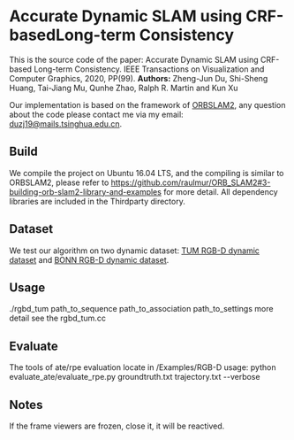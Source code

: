 # Accurate Dynamic SLAM using CRF-basedLong-term Consistency

This is the source code of the paper: Accurate Dynamic SLAM using CRF-based Long-term Consistency. IEEE Transactions on Visualization and Computer Graphics, 2020, PP(99).
**Authors:** Zheng-Jun Du, Shi-Sheng Huang, Tai-Jiang Mu, Qunhe Zhao, Ralph R. Martin and Kun Xu

Our implementation is based on the framework of [ORBSLAM2](https://github.com/raulmur/ORB_SLAM2), any question about the code please contact me via my email: duzj19@mails.tsinghua.edu.cn.

## Build
We compile the project on Ubuntu 16.04 LTS, and the compiling is similar to ORBSLAM2, please refer to https://github.com/raulmur/ORB_SLAM2#3-building-orb-slam2-library-and-examples for more detail.
All dependency libraries are included in the Thirdparty directory.

## Dataset
We test our algorithm on two dynamic dataset: [TUM RGB-D dynamic dataset](https://vision.in.tum.de/data/datasets) and [BONN RGB-D dynamic dataset](http://www.ipb.uni-bonn.de/data/rgbd-dynamic-dataset/).

## Usage
./rgbd_tum path_to_sequence path_to_association path_to_settings
more detail see the rgbd_tum.cc

## Evaluate
The tools of ate/rpe evaluation locate in /Examples/RGB-D
usage: python evaluate_ate/evaluate_rpe.py groundtruth.txt trajectory.txt --verbose

## Notes
If the frame viewers are frozen, close it, it will be reactived.